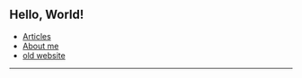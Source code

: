 ## Hello, World!
* [Articles](https://marciniaksolutions.eu/articles)
* [About me](https://marciniaksolutions.eu/aboutme)
* [old website](https://krzysztofmarciniak.github.io/wizytowka/)
---
